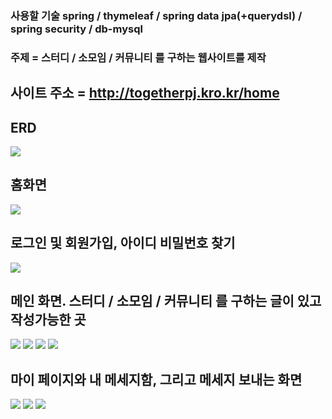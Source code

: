 
### 사용할 기술 spring / thymeleaf / spring data jpa(+querydsl) / spring security / db-mysql
### 주제 = 스터디 / 소모임 / 커뮤니티 를 구하는 웹사이트를 제작 
## 사이트 주소 = http://togetherpj.kro.kr/home



## ERD
<img src="pictures/ERD.png">

## 홈화면
<img src="pictures/home.png">

## 로그인 및 회원가입, 아이디 비밀번호 찾기
<img src="pictures/login.png">

## 메인 화면. 스터디 / 소모임 / 커뮤니티 를 구하는 글이 있고 작성가능한 곳
<img src="pictures/study.png">
<img src="pictures/group.png">
<img src="pictures/community.png">
<img src="pictures/boardDetail.png">

## 마이 페이지와 내 메세지함, 그리고 메세지 보내는 화면
<img src="pictures/mypage.png">
<img src="pictures/mypagemessage.png">
<img src="pictures/message.png">
